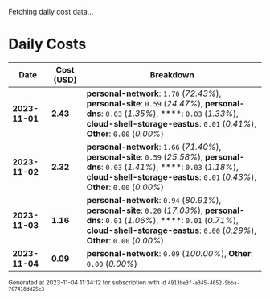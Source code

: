 Fetching daily cost data...
# Daily Costs

| Date | Cost (USD) | Breakdown |
|------|----------------|-----------|
| **2023-11-01** | **2.43** | **personal-network**: `1.76` (_72.43%_), **personal-site**: `0.59` (_24.47%_), **personal-dns**: `0.03` (_1.35%_), ****: `0.03` (_1.33%_), **cloud-shell-storage-eastus**: `0.01` (_0.41%_), **Other**: `0.00` (_0.00%_) |
| **2023-11-02** | **2.32** | **personal-network**: `1.66` (_71.40%_), **personal-site**: `0.59` (_25.58%_), **personal-dns**: `0.03` (_1.41%_), ****: `0.03` (_1.18%_), **cloud-shell-storage-eastus**: `0.01` (_0.43%_), **Other**: `0.00` (_0.00%_) |
| **2023-11-03** | **1.16** | **personal-network**: `0.94` (_80.91%_), **personal-site**: `0.20` (_17.03%_), **personal-dns**: `0.01` (_1.06%_), ****: `0.01` (_0.71%_), **cloud-shell-storage-eastus**: `0.00` (_0.29%_), **Other**: `0.00` (_0.00%_) |
| **2023-11-04** | **0.09** | **personal-network**: `0.09` (_100.00%_), **Other**: `0.00` (_0.00%_) |


<sup>Generated at 2023-11-04 11:34:12 for subscription with id `4913be3f-a345-4652-9bba-767418dd25e3`</sup>
